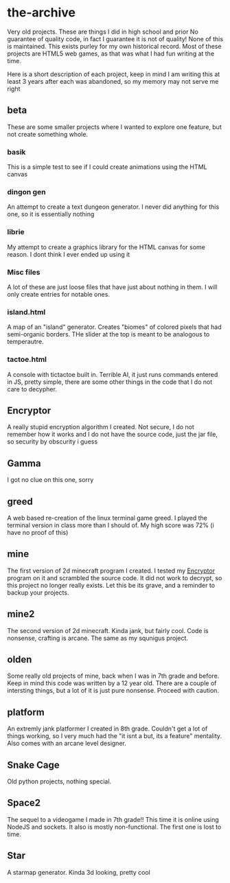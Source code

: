 # the-archive
Very old projects.
These are things I did in high school and prior
No guarantee of quality code, in fact I guarantee it is not of quality!
None of this is maintained. This exists purley for my own historical record.
Most of these projects are HTML5 web games, as that was what I had fun writing at the time.

Here is a short description of each project, keep in mind I am writing this at least 3 years after each was abandoned, so my memory may not serve me right
## beta
These are some smaller projects where I wanted to explore one feature, but not create something whole. 
### basik
This is a simple test to see if I could create animations using the HTML canvas
### dingon gen
An attempt to create a text dungeon generator. I never did anything for this one, so it is essentially nothing
### librie
My attempt to create a graphics library for the HTML canvas for some reason. I dont think I ever ended up using it
### Misc files
A lot of these are just loose files that have just about nothing in them. I will only create entries for notable ones. 
### island.html
A map of an "island" generator. Creates "biomes" of colored pixels that had semi-organic borders. THe slider at the top is meant to be analogous to temperautre. 
### tactoe.html
A console with tictactoe built in. Terrible AI, it just runs commands entered in JS, pretty simple, there are some other things in the code that I do not care to decypher.
## Encryptor
A really stupid encryption algorithm I created. Not secure, I do not remember how it works and I do not have the source code, just the jar file, so security by obscurity i guess
## Gamma
I got no clue on this one, sorry
## greed
A web based re-creation of the linux terminal game greed. I played the terminal version in class more than I should of. My high score was 72% (i have no proof of this)
## mine
The first version of 2d minecraft program I created. I tested my [Encryptor](#encryptor) program on it and scrambled the source code. It did not work to decrypt, so this project no longer really exists. Let this be its grave, and a reminder to backup your projects. 
## mine2
The second version of 2d minecraft. Kinda jank, but fairly cool. Code is nonsense, crafting is arcane. The same as my squnigus project.
## olden
Some really old projects of mine, back when I was in 7th grade and before. Keep in mind this code was written by a 12 year old. There are a couple of intersting things, but a lot of it is just pure nonsense. Proceed with caution.
## platform
An extremly jank platformer I created in 8th grade. Couldn't get a lot of things working, so I very much had the "it isnt a but, its a feature" mentality. Also comes with an arcane level designer. 
## Snake Cage
Old python projects, nothing special.
## Space2
The sequel to a videogame I made in 7th grade!! This time it is online using NodeJS and sockets. It also is mostly non-functional. The first one is lost to time.
## Star
A starmap generator. Kinda 3d looking, pretty cool
